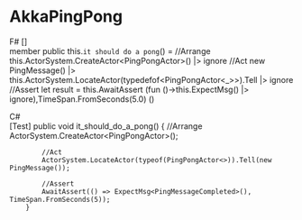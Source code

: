 # AkkaPingPong

F#
     [<Test>]     
     member public this.``it should do a pong``() =
        //Arrange
        this.ActorSystem.CreateActor<PingPongActor<BlackHoleActor>>()  |> ignore
        //Act
        new PingMessage() |> this.ActorSystem.LocateActor(typedefof<PingPongActor<_>>).Tell  |> ignore
        //Assert
        let result = this.AwaitAssert  (fun ()->this.ExpectMsg<PingMessageCompleted>() |> ignore),TimeSpan.FromSeconds(5.0) 
        ()

        
C#       
        [Test]
        public void it_should_do_a_pong()
        {
            //Arrange
            ActorSystem.CreateActor<PingPongActor<BlackHoleActor>>();

            //Act
            ActorSystem.LocateActor(typeof(PingPongActor<>)).Tell(new PingMessage());

            //Assert
            AwaitAssert(() => ExpectMsg<PingMessageCompleted>(), TimeSpan.FromSeconds(5));
        }

